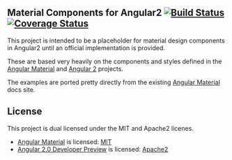 Material Components for Angular2 [![Build Status](https://travis-ci.org/justindujardin/ng2-material.svg?branch=master)](https://travis-ci.org/justindujardin/ng2-material) [![Coverage Status](https://coveralls.io/repos/justindujardin/ng2-material/badge.svg?branch=master&service=github)](https://coveralls.io/github/justindujardin/ng2-material?branch=master)
---

This project is intended to be a placeholder for material design components in Angular2 until an official
implementation is provided.  

These are based very heavily on the components and styles defined in the 
[Angular Material](https://github.com/angular/material) and [Angular 2](https://github.com/angular/angular) projects.

The examples are ported pretty directly from the existing [Angular Material](https://material.angularjs.org) docs site.

## License 

This project is dual licensed under the MIT and Apache2 licenes.

- [Angular Material](https://github.com/angular/material) is licensed: [MIT](https://github.com/angular/material/blob/master/LICENSE)
- [Angular 2.0 Developer Preview](https://github.com/angular/angular) is licensed: [Apache2](https://github.com/angular/angular/blob/master/LICENSE)
